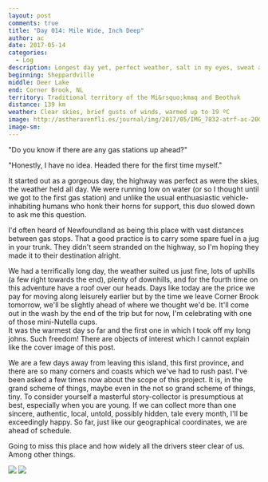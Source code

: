 ```yaml
---
layout: post
comments: true
title: "Day 014: Mile Wide, Inch Deep"
author: ac
date: 2017-05-14
categories:
  - Log
description: Longest day yet, perfect weather, salt in my eyes, sweat and maybe tears.
beginning: Sheppardville
middle: Deer Lake
end: Corner Brook, NL
territory: Traditional territory of the Mi&rsquo;kmaq and Beothuk
distance: 139 km
weather: Clear skies, brief gusts of winds, warmed up to 19 ºC
image: http://astheravenfli.es/journal/img/2017/05/IMG_7832-atrf-ac-2000-web.jpg
image-sm:
---
```


"Do you know if there are any gas stations up ahead?"

"Honestly, I have no idea. Headed there for the first time myself."

It started out as a gorgeous day, the highway was perfect as were the skies, the weather held all day. We were running low on water (or so I thought until we got to the first gas station) and unlike the usual enthuasiastic vehicle-inhabiting humans who honk their horns for support, this duo slowed down to ask me this question. 

I'd often heard of Newfoundland as being this place with vast distances between gas stops. That a good practice is to carry some spare fuel in a jug in your trunk. They didn't seem stranded on the highway, so I'm hoping they made it to their destination alright. 

We had a terrifically long day, the weather suited us just fine, lots of uphills (a few right towards the end), plenty of downhills, and for the fourth time on this adventure have a roof over our heads. Days like today are the price we pay for moving along leisurely earlier but by the time we leave Corner Brook tomorrow, we'll be slightly ahead of where we thought we'd be. It'll come out in the wash by the end of the trip but for now, I'm celebrating with one of those mini-Nutella cups.  
It was the warmest day so far and the first one in which I took off my long johns. Such freedom! There are objects of interest which I cannot explain like the cover image of this post. 

We are a few days away from leaving this island, this first province, and there are so many corners and coasts which we've had to rush past. I've been asked a few times now about the scope of this project. It is, in the grand scheme of things, maybe even in the not so grand scheme of things, tiny. To consider yourself a masterful story-collector is presumptious at best, especially when you are young. If we can collect more than one sincere, authentic, local, untold, possibly hidden, tale every month, I'll be exceedingly happy. So far, just like our geographical coordinates, we are ahead of schedule. 

Going to miss this place and how widely all the drivers steer clear of us. Among other things.

<img src="http://astheravenfli.es/journal/img/2017/05/IMG_1530-atrf-jcr-2000-web.jpg">

<img src="http://astheravenfli.es/journal/img/2017/05/IMG_7842-atrf-ac-2000-web.jpg">